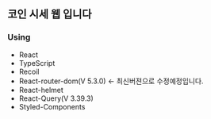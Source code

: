 ## 코인 시세 웹 입니다

### Using
- React
- TypeScript
- Recoil
- React-router-dom(V 5.3.0) <- 최신버젼으로 수정예정입니다.
- React-helmet
- React-Query(V 3.39.3)
- Styled-Components
  

